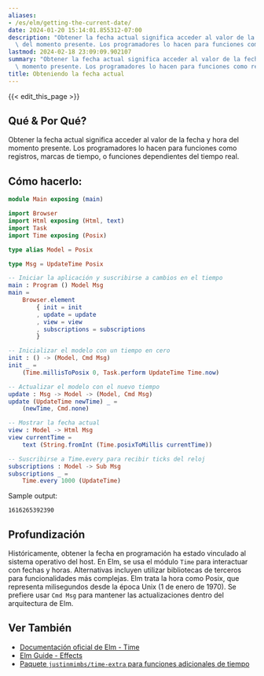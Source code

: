 ```yaml
---
aliases:
- /es/elm/getting-the-current-date/
date: 2024-01-20 15:14:01.855312-07:00
description: "Obtener la fecha actual significa acceder al valor de la fecha y hora\
  \ del momento presente. Los programadores lo hacen para funciones como registros,\u2026"
lastmod: 2024-02-18 23:09:09.902107
summary: "Obtener la fecha actual significa acceder al valor de la fecha y hora del\
  \ momento presente. Los programadores lo hacen para funciones como registros,\u2026"
title: Obteniendo la fecha actual
---
```


{{< edit_this_page >}}

## Qué & Por Qué?

Obtener la fecha actual significa acceder al valor de la fecha y hora del momento presente. Los programadores lo hacen para funciones como registros, marcas de tiempo, o funciones dependientes del tiempo real.

## Cómo hacerlo:

```Elm
module Main exposing (main)

import Browser
import Html exposing (Html, text)
import Task
import Time exposing (Posix)

type alias Model = Posix

type Msg = UpdateTime Posix

-- Iniciar la aplicación y suscribirse a cambios en el tiempo
main : Program () Model Msg
main =
    Browser.element
        { init = init
        , update = update
        , view = view
        , subscriptions = subscriptions
        }

-- Inicializar el modelo con un tiempo en cero
init : () -> (Model, Cmd Msg)
init _ =
    (Time.millisToPosix 0, Task.perform UpdateTime Time.now)

-- Actualizar el modelo con el nuevo tiempo
update : Msg -> Model -> (Model, Cmd Msg)
update (UpdateTime newTime) _ =
    (newTime, Cmd.none)

-- Mostrar la fecha actual
view : Model -> Html Msg
view currentTime =
    text (String.fromInt (Time.posixToMillis currentTime))

-- Suscribirse a Time.every para recibir ticks del reloj
subscriptions : Model -> Sub Msg
subscriptions _ =
    Time.every 1000 (UpdateTime)

```

Sample output:
```
1616265392390
```

## Profundización

Históricamente, obtener la fecha en programación ha estado vinculado al sistema operativo del host. En Elm, se usa el módulo `Time` para interactuar con fechas y horas. Alternativas incluyen utilizar bibliotecas de terceros para funcionalidades más complejas. Elm trata la hora como Posix, que representa milisegundos desde la época Unix (1 de enero de 1970). Se prefiere usar `Cmd Msg` para mantener las actualizaciones dentro del arquitectura de Elm.

## Ver También

- [Documentación oficial de Elm - Time](https://package.elm-lang.org/packages/elm/time/latest/)
- [Elm Guide - Effects](https://guide.elm-lang.org/effects/)
- [Paquete `justinmimbs/time-extra` para funciones adicionales de tiempo](https://package.elm-lang.org/packages/justinmimbs/time-extra/latest/)
